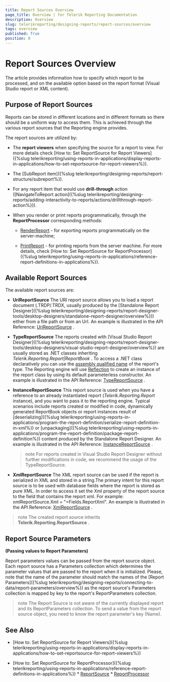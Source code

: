 ```yaml
---
title: Report Sources Overview
page_title: Overview | for Telerik Reporting Documentation
description: Overview
slug: telerikreporting/designing-reports/report-sources/overview
tags: overview
published: True
position: 0
---
```


# Report Sources Overview



The article provides information how to specify which report to be processed, and on the available option based on        the report format (Visual Studio report or XML content). 

## Purpose of Report Sources

Reports can be stored in different locations and in different formats so there should be a uniform way to           access them. This is achieved through the various report sources that the Reporting engine provides.         

The report sources are utilized by:

* The __report viewers__  when specifying the source for a report to view. For more details check                [How to: Set ReportSource for Report Viewers]({%slug telerikreporting/using-reports-in-applications/display-reports-in-applications/how-to-set-reportsource-for-report-viewers%}).             

* The [SubReport item]({%slug telerikreporting/designing-reports/report-structure/subreport%}).             

* For any report item that would use __drill-through__  action               ([NavigateToReport action]({%slug telerikreporting/designing-reports/adding-interactivity-to-reports/actions/drillthrough-report-action%})).             

* When you render or print reports programmatically, through the __ReportProcessor__                 corresponding methods:             

   +  [RenderReport](/reporting/api/Telerik.Reporting.Processing.ReportProcessor#Telerik_Reporting_Processing_ReportProcessor_RenderReport_System_String_Telerik_Reporting_ReportSource_System_Collections_Hashtable_)                    - for exporting reports programmatically on the server-machine;                 

   +  [PrintReport](/reporting/api/Telerik.Reporting.Processing.ReportProcessor#Telerik_Reporting_Processing_ReportProcessor_PrintReport_Telerik_Reporting_ReportSource_System_Drawing_Printing_PrinterSettings_)                    - for printing reports from the server machine.                 For more details, check [How to: Set ReportSource for ReportProcessor]({%slug telerikreporting/using-reports-in-applications/reference-report-definitions-in-applications%}).             

## Available Report Sources

The available report sources are:

* __UriReportSource__ The URI report source allows you to load a report document (.TRDP/.TRDX,               usually produced by the [Standalone Report Designer]({%slug telerikreporting/designing-reports/report-designer-tools/desktop-designers/standalone-report-designer/overview%})) either from a file path or from an Url.             An example is illustrated in the API Reference:  [UriReportSource](/reporting/api/Telerik.Reporting.UriReportSource) .             

* __TypeReportSource__ The reports created with [Visual Studio Report Designer]({%slug telerikreporting/designing-reports/report-designer-tools/desktop-designers/visual-studio-report-designer/overview%}) are usually stored as .NET classes inheriting               *Telerik.Reporting.Report|ReportBook* .               To access a .NET class declaratively you can use the  [assembly qualified name](http://msdn.microsoft.com/en-us/library/30wyt9tk)  of the report's type. The Reporting engine will use  [Reflection](https://msdn.microsoft.com/en-us/library/ms173183(v=vs.110).aspx)  to create an instance of the report class by using its default parameterless constructor.             An example is illustrated in the API Reference:  [TypeReportSource](/reporting/api/Telerik.Reporting.TypeReportSource) .             

* __InstanceReportSource__ This report source is used when you have a reference to an already instantiated report (*Telerik.Reporting.Report*  instance),               and you want to pass it to the reporting engine. Typical scenarios include reports created or modified in code, dynamically generated ReportBook objects               or report instances result of [deserializing]({%slug telerikreporting/using-reports-in-applications/program-the-report-definition/serialize-report-definition-in-xml%})               or [unpackaging]({%slug telerikreporting/using-reports-in-applications/program-the-report-definition/package-report-definition%}) content produced by the Standalone Report Designer.             An example is illustrated in the API Reference:  [InstanceReportSource](/reporting/api/Telerik.Reporting.InstanceReportSource) .             

   >note For reports created in Visual Studio Report Designer without further modifications in code, we recommend the usage of the TypeReportSource.

* __XmlReportSource__ The XML report source can be used if the report is serialized in XML and stored in a string.The primary intent for this report source is to be used with database fields where the report is stored as               pure XML. In order to access it set the Xml property of the report source to the field that contains the               report xml. For example: xmlReportSource.Xml = "=Fields.ReportXml".             An example is illustrated in the API Reference:  [XmlReportSource](/reporting/api/Telerik.Reporting.XmlReportSource) .             

>note The created report source inherits  __Telerik.Reporting.ReportSource__ .           


## Report Source Parameters

__(Passing values to Report Parameters)__ 

Report parameters values can be passed from the report source object. Each report source has a Parameters collection           which determines the parameter values that are passed to the report when it is initialized. Please, note that the name of the parameter           should match the names of the [Report Parameters]({%slug telerikreporting/designing-reports/connecting-to-data/report-parameters/overview%})           as the report source's Parameters collection is mapped by key to the report's ReportParameters collection.         

>note The Report Source is not aware of the currently displayed report and its ReportParameters collection.             To send a value from the report source object, you need to know the report parameter's key (Name).           


## See Also


 * [How to: Set ReportSource for Report Viewers]({%slug telerikreporting/using-reports-in-applications/display-reports-in-applications/how-to-set-reportsource-for-report-viewers%})

 * [How to: Set ReportSource for ReportProcessor]({%slug telerikreporting/using-reports-in-applications/reference-report-definitions-in-applications%}) * [ReportSource](/reporting/api/Telerik.Reporting.ReportSource)  * [ReportProcessor](/reporting/api/Telerik.Reporting.Processing.ReportProcessor) 
